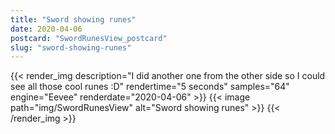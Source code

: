 ```yaml
---
title: "Sword showing runes"
date: 2020-04-06
postcard: "SwordRunesView_postcard"
slug: "sword-showing-runes"
---
```


{{< render_img 
  description="I did another one from the other side so I could see all those cool runes :D" 
  rendertime="5 seconds" 
  samples="64" 
  engine="Eevee" 
  renderdate="2020-04-06" >}}
{{< image path="img/SwordRunesView" alt="Sword showing runes" >}}
{{< /render_img >}}   


